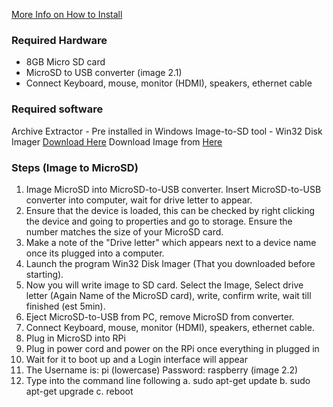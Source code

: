 [More Info on How to Install](https://www.raspberrypi.org/documentation/installation/installing-images/README.md)
### Required Hardware

 - 8GB Micro SD card
 - MicroSD to USB converter (image 2.1)
 - Connect Keyboard, mouse, monitor (HDMI), speakers, ethernet cable

### Required software 

Archive Extractor  - Pre installed in Windows
Image-to-SD tool - Win32 Disk Imager [Download Here](https://www.portablefreeware.com/?id=2018)
Download Image from [Here](https://www.raspberrypi.org/downloads/)

### Steps (Image to MicroSD)

 1. Image MicroSD into MicroSD-to-USB converter. Insert MicroSD-to-USB converter into computer, wait for drive letter to appear.
 2. Ensure that the device is loaded, this can be checked by right clicking the device and going to properties and go to storage. Ensure the number matches the size of your MicroSD card.
 3. Make a note of the "Drive letter" which appears next to a device name once its plugged into a computer.
 4. Launch the program Win32 Disk Imager (That you downloaded before starting).
 5. Now you will write image to SD card. Select the Image, Select drive letter (Again Name of the MicroSD card), write, confirm write, wait till finished (est 5min).
 6. Eject MicroSD-to-USB from PC, remove MicroSD from converter.
 7. Connect Keyboard, mouse, monitor (HDMI), speakers, ethernet cable.
 8. Plug in MicroSD into RPi
 9. Plug in power cord and power on the RPi once everything in plugged in
 10. Wait for it to boot up and a Login interface will appear
 11. The Username is: pi (lowercase) Password: raspberry (image 2.2)
 12. Type into the command line following
	 a. sudo apt-get update
	 b. sudo apt-get upgrade
	 c. reboot
